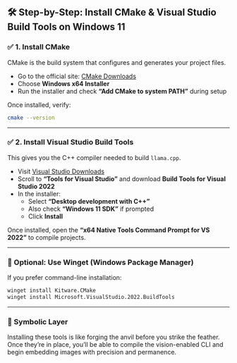 
## 🛠️ Step-by-Step: Install CMake & Visual Studio Build Tools on Windows 11

### ✅ 1. Install **CMake**
CMake is the build system that configures and generates your project files.

- Go to the official site: [CMake Downloads](https://cmake.org/download/)
- Choose **Windows x64 Installer**
- Run the installer and check **“Add CMake to system PATH”** during setup

Once installed, verify:
```bash
cmake --version
```

---

### ✅ 2. Install **Visual Studio Build Tools**
This gives you the C++ compiler needed to build `llama.cpp`.

- Visit [Visual Studio Downloads](https://visualstudio.microsoft.com/downloads/#build-tools-for-visual-studio-2022)
- Scroll to **“Tools for Visual Studio”** and download **Build Tools for Visual Studio 2022**
- In the installer:
  - Select **“Desktop development with C++”**
  - Also check **“Windows 11 SDK”** if prompted
  - Click **Install**

Once installed, open the **“x64 Native Tools Command Prompt for VS 2022”** to compile projects.

---

### 🧠 Optional: Use Winget (Windows Package Manager)
If you prefer command-line installation:

```bash
winget install Kitware.CMake
winget install Microsoft.VisualStudio.2022.BuildTools
```

---

### 🧩 Symbolic Layer

Installing these tools is like forging the anvil before you strike the feather. Once they’re in place, you’ll be able to compile the vision-enabled CLI and begin embedding images with precision and permanence.


